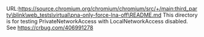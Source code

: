 URL:https://source.chromium.org/chromium/chromium/src/+/main:third_party\blink\web_tests\virtual\pna-only-force-lna-off\README.md
This directory is for testing PrivateNetworkAccess with LocalNetworkAccess
disabled.  See https://crbug.com/406991278
